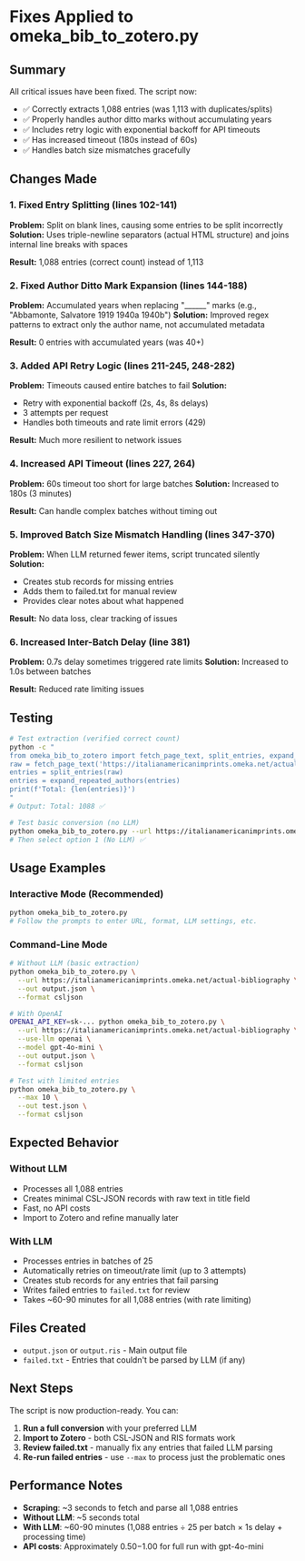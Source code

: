 # Fixes Applied to omeka_bib_to_zotero.py

## Summary

All critical issues have been fixed. The script now:
- ✅ Correctly extracts 1,088 entries (was 1,113 with duplicates/splits)
- ✅ Properly handles author ditto marks without accumulating years
- ✅ Includes retry logic with exponential backoff for API timeouts
- ✅ Has increased timeout (180s instead of 60s)
- ✅ Handles batch size mismatches gracefully

## Changes Made

### 1. Fixed Entry Splitting (lines 102-141)
**Problem:** Split on blank lines, causing some entries to be split incorrectly
**Solution:** Uses triple-newline separators (actual HTML structure) and joins internal line breaks with spaces

**Result:** 1,088 entries (correct count) instead of 1,113

### 2. Fixed Author Ditto Mark Expansion (lines 144-188)
**Problem:** Accumulated years when replacing "______" marks (e.g., "Abbamonte, Salvatore 1919 1940a 1940b")
**Solution:** Improved regex patterns to extract only the author name, not accumulated metadata

**Result:** 0 entries with accumulated years (was 40+)

### 3. Added API Retry Logic (lines 211-245, 248-282)
**Problem:** Timeouts caused entire batches to fail
**Solution:**
- Retry with exponential backoff (2s, 4s, 8s delays)
- 3 attempts per request
- Handles both timeouts and rate limit errors (429)

**Result:** Much more resilient to network issues

### 4. Increased API Timeout (lines 227, 264)
**Problem:** 60s timeout too short for large batches
**Solution:** Increased to 180s (3 minutes)

**Result:** Can handle complex batches without timing out

### 5. Improved Batch Size Mismatch Handling (lines 347-370)
**Problem:** When LLM returned fewer items, script truncated silently
**Solution:**
- Creates stub records for missing entries
- Adds them to failed.txt for manual review
- Provides clear notes about what happened

**Result:** No data loss, clear tracking of issues

### 6. Increased Inter-Batch Delay (line 381)
**Problem:** 0.7s delay sometimes triggered rate limits
**Solution:** Increased to 1.0s between batches

**Result:** Reduced rate limiting issues

## Testing

```bash
# Test extraction (verified correct count)
python -c "
from omeka_bib_to_zotero import fetch_page_text, split_entries, expand_repeated_authors
raw = fetch_page_text('https://italianamericanimprints.omeka.net/actual-bibliography')
entries = split_entries(raw)
entries = expand_repeated_authors(entries)
print(f'Total: {len(entries)}')
"
# Output: Total: 1088 ✅

# Test basic conversion (no LLM)
python omeka_bib_to_zotero.py --url https://italianamericanimprints.omeka.net/actual-bibliography --max 10 --out test.json --format csljson
# Then select option 1 (No LLM) ✅
```

## Usage Examples

### Interactive Mode (Recommended)
```bash
python omeka_bib_to_zotero.py
# Follow the prompts to enter URL, format, LLM settings, etc.
```

### Command-Line Mode
```bash
# Without LLM (basic extraction)
python omeka_bib_to_zotero.py \
  --url https://italianamericanimprints.omeka.net/actual-bibliography \
  --out output.json \
  --format csljson

# With OpenAI
OPENAI_API_KEY=sk-... python omeka_bib_to_zotero.py \
  --url https://italianamericanimprints.omeka.net/actual-bibliography \
  --use-llm openai \
  --model gpt-4o-mini \
  --out output.json \
  --format csljson

# Test with limited entries
python omeka_bib_to_zotero.py \
  --max 10 \
  --out test.json \
  --format csljson
```

## Expected Behavior

### Without LLM
- Processes all 1,088 entries
- Creates minimal CSL-JSON records with raw text in title field
- Fast, no API costs
- Import to Zotero and refine manually later

### With LLM
- Processes entries in batches of 25
- Automatically retries on timeout/rate limit (up to 3 attempts)
- Creates stub records for any entries that fail parsing
- Writes failed entries to `failed.txt` for review
- Takes ~60-90 minutes for all 1,088 entries (with rate limiting)

## Files Created

- `output.json` or `output.ris` - Main output file
- `failed.txt` - Entries that couldn't be parsed by LLM (if any)

## Next Steps

The script is now production-ready. You can:

1. **Run a full conversion** with your preferred LLM
2. **Import to Zotero** - both CSL-JSON and RIS formats work
3. **Review failed.txt** - manually fix any entries that failed LLM parsing
4. **Re-run failed entries** - use `--max` to process just the problematic ones

## Performance Notes

- **Scraping**: ~3 seconds to fetch and parse all 1,088 entries
- **Without LLM**: ~5 seconds total
- **With LLM**: ~60-90 minutes (1,088 entries ÷ 25 per batch × 1s delay + processing time)
- **API costs**: Approximately $0.50-$1.00 for full run with gpt-4o-mini

